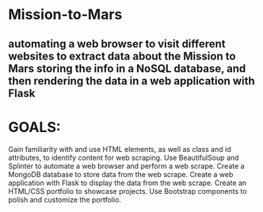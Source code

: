 # Mission-to-Mars
automating a web browser to visit different websites to extract data about the Mission to Mars
storing the info in a NoSQL database, and then rendering the data in a web application with Flask
---
# GOALS:
Gain familiarity with and use HTML elements, as well as class and id attributes, to identify content for web scraping.
Use BeautifulSoup and Splinter to automate a web browser and perform a web scrape.
Create a MongoDB database to store data from the web scrape.
Create a web application with Flask to display the data from the web scrape.
Create an HTML/CSS portfolio to showcase projects.
Use Bootstrap components to polish and customize the portfolio.
